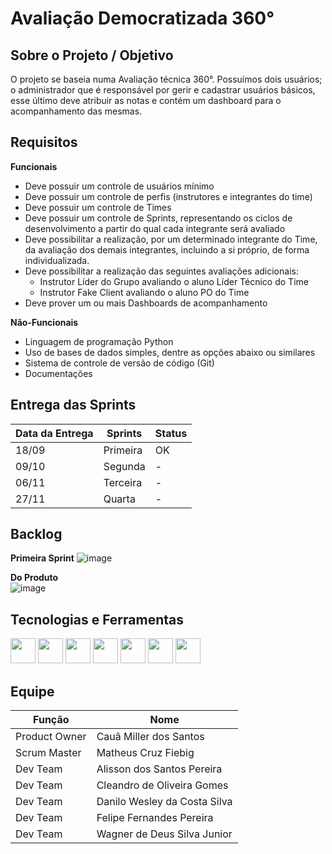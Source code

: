 # Avaliação Democratizada 360°

## Sobre o Projeto / Objetivo
O projeto se baseia numa Avaliação técnica 360°. Possuímos dois usuários; o administrador que é responsável por gerir e cadastrar usuários básicos, esse último deve atribuir as notas e contém um dashboard para o acompanhamento das mesmas.




## Requisitos
**Funcionais**
- Deve possuir um controle de usuários mínimo
- Deve possuir um controle de perfis (instrutores e integrantes do time)
- Deve possuir um controle de Times
- Deve possuir um controle de Sprints, representando os ciclos de desenvolvimento a partir do qual cada integrante será avaliado
- Deve possibilitar a realização, por um determinado integrante do Time, da avaliação dos demais integrantes, incluindo a si próprio, de forma individualizada.
- Deve possibilitar a realização das seguintes avaliações adicionais:
    - Instrutor Líder do Grupo avaliando o aluno Líder Técnico do Time
    - Instrutor Fake Client avaliando o aluno PO do Time
- Deve prover um ou mais Dashboards de acompanhamento

**Não-Funcionais**
- Linguagem de programação Python
- Uso de bases de dados simples, dentre as opções abaixo ou similares
- Sistema de controle de versão de código (Git)
- Documentações

## Entrega das Sprints
| Data da Entrega | Sprints   | Status |
| -------------   | --------- | -------|
| 18/09           | Primeira  |   OK   |
| 09/10           | Segunda   |   -    |
| 06/11           | Terceira  |   -    |
| 27/11           | Quarta    |   -     |


## Backlog
**Primeira Sprint**
![image](https://user-images.githubusercontent.com/111552950/190877802-2cebade1-94b4-45cc-b542-ea32d83edf59.png)


**Do Produto** <br />
![image](https://user-images.githubusercontent.com/111552950/190877849-b79152e9-7417-4bb1-933c-4ade5e36ec8d.png)


## Tecnologias e Ferramentas

<div class="box">
  <img src="https://cdn.jsdelivr.net/gh/devicons/devicon/icons/python/python-original-wordmark.svg" width="40" height="40"/>
  <img src="https://cdn.jsdelivr.net/gh/devicons/devicon/icons/html5/html5-original-wordmark.svg" width="40" height="40"/>
  <img src="https://cdn.jsdelivr.net/gh/devicons/devicon/icons/github/github-original-wordmark.svg" width="40" height="40"/>
  <img src="https://cdn.jsdelivr.net/gh/devicons/devicon/icons/css3/css3-plain.svg" width="40" height="40"/>
  <img src="https://cdn.jsdelivr.net/gh/devicons/devicon/icons/jira/jira-original-wordmark.svg" width="40" height="40"/> 
  <img src="https://cdn.jsdelivr.net/gh/devicons/devicon/icons/flask/flask-original-wordmark.svg" width="40" height="40"/>
  <img src="https://cdn.jsdelivr.net/gh/devicons/devicon/icons/javascript/javascript-original.svg" width="40" height="40"/>

</div>


## Equipe

| **Função**        | **Nome**                      |
| -------------     | ----------------------------- |
| Product Owner     | Cauã Miller dos Santos        |
| Scrum Master      | Matheus Cruz Fiebig           |
| Dev Team          | Alisson dos Santos Pereira    |
| Dev Team          | Cleandro de Oliveira Gomes    |
| Dev Team          | Danilo Wesley da Costa Silva  |
| Dev Team          | Felipe Fernandes Pereira      |
| Dev Team          | Wagner de Deus Silva Junior   |
